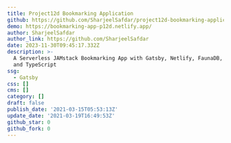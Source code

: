 ```yaml
---
title: Project12d Bookmarking Application
github: https://github.com/SharjeelSafdar/project12d-bookmarking-application
demo: https://bookmarking-app-p12d.netlify.app/
author: SharjeelSafdar
author_link: https://github.com/SharjeelSafdar
date: 2023-11-30T09:45:17.332Z
description: >-
  A Serverless JAMstack Bookmarking App with Gatsby, Netlify, FaunaDB, GraphQL,
  and TypeScript
ssg:
  - Gatsby
css: []
cms: []
category: []
draft: false
publish_date: '2021-03-15T05:53:13Z'
update_date: '2021-03-19T16:49:53Z'
github_star: 0
github_fork: 0
---
```

